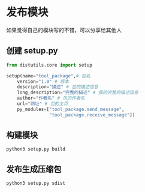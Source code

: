 # 发布模块

如果觉得自己的模块写的不错，可以分享给其他人

## 创建 setup.py

```py
from distutils.core import setup

setup(name="tool_package",# 包名
    version="1.0" # 版本
    description="描述" # 包的描述信息
    long_description="完整的描述" # 报的完整的描述信息
    author="作者名" # 包的作者名
    url="网址" # 包的主页
    py_modules=["tool_package.send_message",
                "tool_package.receive_message"])
```

## 构建模块

```
python3 setup.py build
```

## 发布生成压缩包

```
python3 setup.py sdist
```

